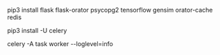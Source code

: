 pip3 install flask flask-orator psycopg2 tensorflow gensim orator-cache redis

pip3 install -U celery

celery -A task worker --loglevel=info